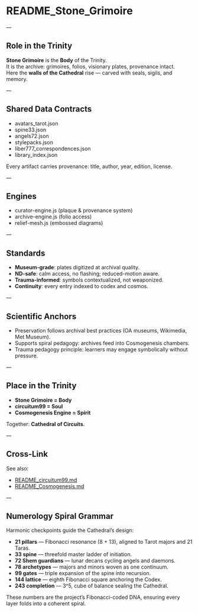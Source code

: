# README_Stone_Grimoire  

—

## Role in the Trinity  
**Stone Grimoire** is the **Body** of the Trinity.  
It is the archive: grimoires, folios, visionary plates, provenance intact.  
Here the **walls of the Cathedral** rise — carved with seals, sigils, and memory.  

—

## Shared Data Contracts  
- avatars_tarot.json  
- spine33.json  
- angels72.json  
- stylepacks.json  
- liber777_correspondences.json  
- library_index.json  

Every artifact carries provenance: title, author, year, edition, license.  

—

## Engines  
- curator-engine.js (plaque & provenance system)  
- archive-engine.js (folio access)  
- relief-mesh.js (embossed diagrams)  

—

## Standards  
- **Museum-grade**: plates digitized at archival quality.  
- **ND-safe**: calm access, no flashing; reduced-motion aware.  
- **Trauma-informed**: symbols contextualized, not weaponized.  
- **Continuity**: every entry indexed to codex and cosmos.  

—

## Scientific Anchors  
- Preservation follows archival best practices (OA museums, Wikimedia, Met Museum).  
- Supports spiral pedagogy: archives feed into Cosmogenesis chambers.  
- Trauma pedagogy principle: learners may engage symbolically without pressure.  

—

## Place in the Trinity  
- **Stone Grimoire = Body**  
- **circuitum99 = Soul**  
- **Cosmogenesis Engine = Spirit**  

Together: **Cathedral of Circuits**.

—

## Cross-Link
See also:
- [README_circuitum99.md](../circuitum99/README_circuitum99.md)
- [README_Cosmogenesis.md](../cosmogenesis/README_Cosmogenesis.md)

—

## Numerology Spiral Grammar
Harmonic checkpoints guide the Cathedral’s design:
- **21 pillars** — Fibonacci resonance (8 + 13), aligned to Tarot majors and 21 Taras.
- **33 spine** — threefold master ladder of initiation.
- **72 Shem guardians** — lunar decans cycling angels and daemons.
- **78 archetypes** — majors and minors woven as one continuum.
- **99 gates** — triple expansion of the spine into recursion.
- **144 lattice** — eighth Fibonacci square anchoring the Codex.
- **243 completion** — 3^5, cube of balance sealing the Cathedral.

These numbers are the project’s Fibonacci-coded DNA, ensuring every layer folds into a coherent spiral.
